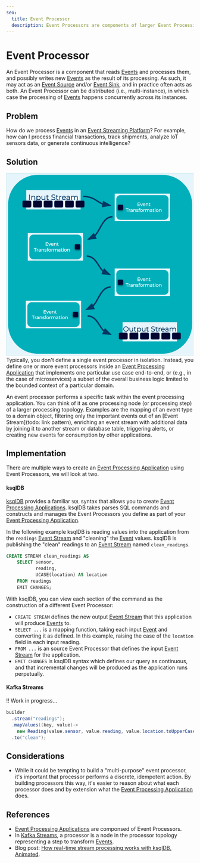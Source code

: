 ```yaml
---
seo:
  title: Event Processor
  description: Event Processors are components of larger Event Processing Applications which applies a discrete idempotent operation on an Event. 
---
```


# Event Processor
An Event Processor is a component that reads [Events](../event/event.md) and processes them, and possibly writes new [Events](../event/event.md) as the result of its processing. As such, it may act as an [Event Source](../event-source/event-source) and/or [Event Sink](../event-sink/event-sink.md), and in practice often acts as both. An Event Processor can be distributed (i.e., multi-instance), in which case the processing of [Events](../event/event.md) happens concurrently across its instances.

## Problem
How do we process [Events](../event/event.md) in an [Event Streaming Platform](../event-stream/event-streaming-platform.md)? For example, how can I process financial transactions, track shipments, analyze IoT sensors data, or generate continuous intelligence?

## Solution
![event-processor](../img/event-processor.png)
Typically, you don't define a single event processor in isolation. Instead, you define one or more event processors inside an [Event Processing Application](event-processing-application.md) that implements one particular use case end-to-end, or (e.g., in the case of microservices) a subset of the overall business logic limited to the bounded context of a particular domain. 

An event processor performs a specific task within the event processing application. You can think of it as one processing node (or processing step) of a larger processing topology. Examples are the mapping of an event type to a domain object, filtering only the important events out of an [Event Stream](todo: link pattern), enriching an event stream with additional data by joining it to another stream or database table, triggering alerts, or creating new events for consumption by other applications.

## Implementation

There are multiple ways to create an [Event Processing Application](../event-processing/event-processing-application.md) using Event Processors, we will look at two.

#### ksqlDB
[ksqlDB](https://ksqldb.io) provides a familiar `SQL` syntax that allows you to create [Event Processing Applications](../event-processing/event-processing-application.md). ksqlDB takes parses SQL commands and constructs and manages the Event Processors you define as part of your [Event Processing Application](../event-processing/event-processing-application.md).

In the following example ksqlDB is reading values into the application from the `readings` [Event Stream](../event-stream/event-stream.md) and "cleaning" the [Event](../event/event.md) values. ksqlDB is publishing the "clean" readings to an [Event Stream](../event-stream/event-stream.md) named `clean_readings`.

```sql
CREATE STREAM clean_readings AS
    SELECT sensor,
           reading,
           UCASE(location) AS location
    FROM readings
    EMIT CHANGES;
```

With ksqlDB, you can view each section of the command as the construction of a different Event Processor:

* `CREATE STREAM` defines the new output [Event Stream](../event-stream/event-stream.md) that this application will produce [Events](../event/event.md) to.
* `SELECT ...` is a mapping function, taking each input [Event](../event/event.md) and converting it as defined. In this example, raising the case of the `location` field in each input reading.
* `FROM ...` is an source Event Processor that defines the input [Event Stream](../event-stream/event-stream.md) for the application.
* `EMIT CHANGES` is ksqlDB syntax which defines our query as continuous, and that incremental changes will be produced as the application runs perpetually.

#### Kafka Streams

!! Work in progress...

```java
builder
  .stream("readings");
  .mapValues((key, value)-> 
    new Reading(value.sensor, value.reading, value.location.toUpperCase()) 
  .to("clean");
```

## Considerations

* While it could be tempting to build a "multi-purpose" event processor, it's important that processor performs a discrete, idempotent action.  By building processors this way, it's easier to reason about what each processor does and by extension what the [Event Processing Application](../event-processing/event-processing-application.md) does. 


## References
* [Event Processing Applications](../event-processing/event-processing.md) are componsed of Event Processors.
* In [Kafka Streams](https://kafka.apache.org/28/documentation/streams/core-concepts#streams_topology), a processor is a node in the processor topology representing a step to transform [Events](../event/event.md).
* Blog post: [How real-time stream processing works with ksqlDB, Animated](https://www.confluent.io/blog/how-real-time-stream-processing-works-with-ksqldb/).
